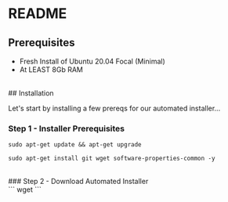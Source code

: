 # README

## Prerequisites

* Fresh Install of Ubuntu 20.04 Focal (Minimal)
* At LEAST 8Gb RAM

<br>
## Installation

Let's start by installing a few prereqs for our automated installer...
<br>
### Step 1 - Installer Prerequisites

```
sudo apt-get update && apt-get upgrade

sudo apt-get install git wget software-properties-common -y
```
<br>
### Step 2 - Download Automated Installer
<br>
```
wget <insert url here>
```
